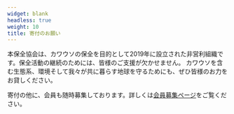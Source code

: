 ```yaml
---
widget: blank
headless: true
weight: 10
title: 寄付のお願い
---
```

本保全協会は、カワウソの保全を目的として2019年に設立された非営利組織です。保全活動の継続のためには、皆様のご支援が欠かせません。 カワウソを含む生態系、環境そして我々が共に暮らす地球を守るためにも、ぜひ皆様のお力をお貸しください。

寄付の他に、会員も随時募集しております。詳しくは[会員募集ページ](/join-us)をご覧ください。
